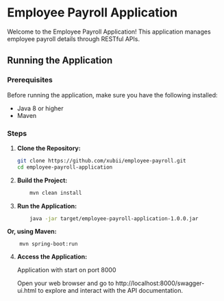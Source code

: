 # Employee Payroll Application

Welcome to the Employee Payroll Application! This application manages employee payroll details through RESTful APIs.

## Running the Application

### Prerequisites

Before running the application, make sure you have the following installed:

- Java 8 or higher
- Maven

### Steps

1. **Clone the Repository:**

   ```bash
   git clone https://github.com/xubii/employee-payroll.git
   cd employee-payroll-application

2. **Build the Project:**
    ```bash
        mvn clean install

3. **Run the Application:**
    ```bash 
        java -jar target/employee-payroll-application-1.0.0.jar

**Or, using Maven:**

        mvn spring-boot:run
4. **Access the Application:**
    
    Application with start on port 8000
    
    Open your web browser and go to http://localhost:8000/swagger-ui.html to explore and interact with the API documentation.

